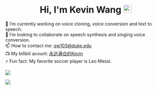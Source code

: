 <div align="center">
   <h1>Hi, I'm Kevin Wang</a> <img src="https://media.giphy.com/media/hvRJCLFzcasrR4ia7z/giphy.gif" width="25px"> </h1>
</div>   

🔭 I’m currently working on voice cloning, voice conversion and text to speech.<br>👯 I’m looking to collaborate on speech synthesis and singing voice conversion.<br>📫 How to contact me: qw103@duke.edu<br>📺 My bilibili acount: [永远满仓的Kevin](https://space.bilibili.com/501495851)<br>⚡ Fun fact: My favorite soccer player is Leo Messi.

![](https://github-readme-stats.vercel.app/api?username=KevinWang676&theme=dark&hide_border=false&include_all_commits=false&count_private=false)<br/>

[![](https://visitcount.itsvg.in/api?id=KevinWang676&icon=0&color=0)](https://visitcount.itsvg.in)
